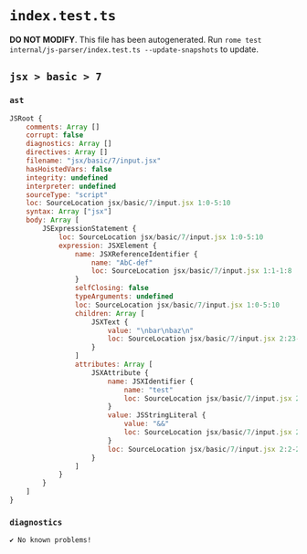 # `index.test.ts`

**DO NOT MODIFY**. This file has been autogenerated. Run `rome test internal/js-parser/index.test.ts --update-snapshots` to update.

## `jsx > basic > 7`

### `ast`

```javascript
JSRoot {
	comments: Array []
	corrupt: false
	diagnostics: Array []
	directives: Array []
	filename: "jsx/basic/7/input.jsx"
	hasHoistedVars: false
	integrity: undefined
	interpreter: undefined
	sourceType: "script"
	loc: SourceLocation jsx/basic/7/input.jsx 1:0-5:10
	syntax: Array ["jsx"]
	body: Array [
		JSExpressionStatement {
			loc: SourceLocation jsx/basic/7/input.jsx 1:0-5:10
			expression: JSXElement {
				name: JSXReferenceIdentifier {
					name: "AbC-def"
					loc: SourceLocation jsx/basic/7/input.jsx 1:1-1:8
				}
				selfClosing: false
				typeArguments: undefined
				loc: SourceLocation jsx/basic/7/input.jsx 1:0-5:10
				children: Array [
					JSXText {
						value: "\nbar\nbaz\n"
						loc: SourceLocation jsx/basic/7/input.jsx 2:23-5:0
					}
				]
				attributes: Array [
					JSXAttribute {
						name: JSXIdentifier {
							name: "test"
							loc: SourceLocation jsx/basic/7/input.jsx 2:2-2:6
						}
						value: JSStringLiteral {
							value: "&&"
							loc: SourceLocation jsx/basic/7/input.jsx 2:7-2:22
						}
						loc: SourceLocation jsx/basic/7/input.jsx 2:2-2:22
					}
				]
			}
		}
	]
}
```

### `diagnostics`

```
✔ No known problems!

```
